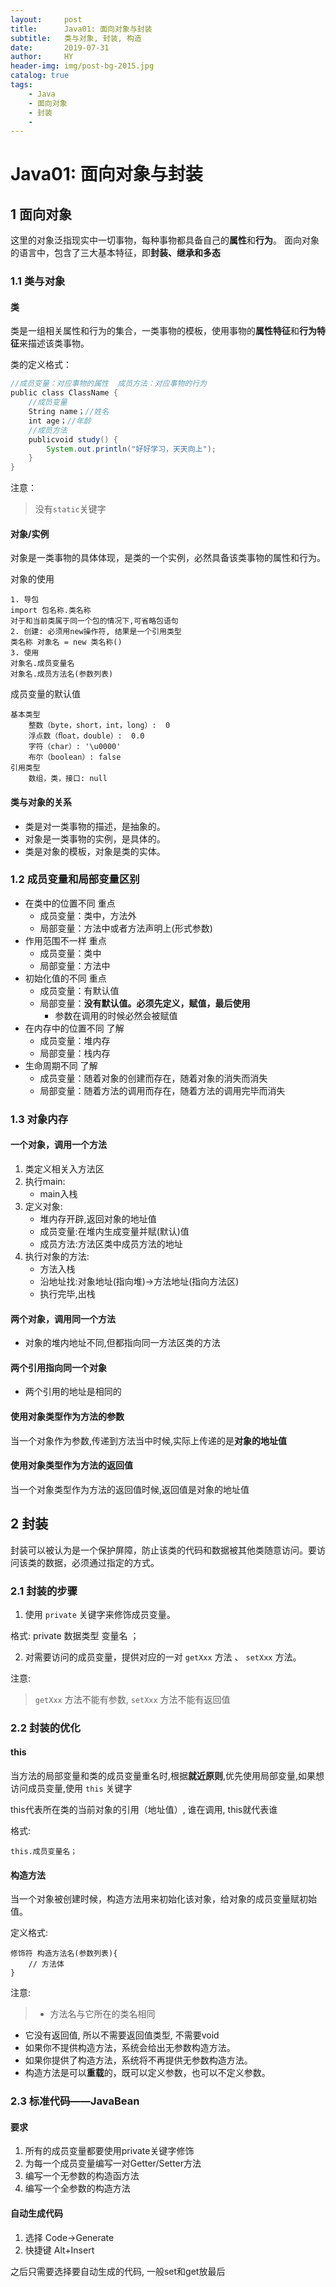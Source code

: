 ```yaml
---
layout:     post                   
title:      Java01: 面向对象与封装
subtitle:   类与对象, 封装, 构造        
date:       2019-07-31        
author:     HY                 
header-img: img/post-bg-2015.jpg
catalog: true                  
tags:                   
    - Java
    - 面向对象
    - 封装
    - 
---
```


# Java01: 面向对象与封装

## 1 面向对象

这里的对象泛指现实中一切事物，每种事物都具备自己的**属性**和**行为**。
面向对象的语言中，包含了三大基本特征，即**封装、继承和多态**


### 1.1 类与对象

#### 类

类是一组相关属性和行为的集合，一类事物的模板，使用事物的**属性特征**和**行为特征**来描述该类事物。

类的定义格式：

```java
//成员变量：对应事物的属性  成员方法：对应事物的行为
public class ClassName {
    //成员变量
    String name；//姓名
    int age；//年龄
    //成员方法 
    publicvoid study() {
        System.out.println("好好学习，天天向上");
    }
}
```
注意：
> 没有`static`关键字


#### 对象/实例

对象是一类事物的具体体现，是类的一个实例，必然具备该类事物的属性和行为。

对象的使用

    1. 导包
    import 包名称.类名称
    对于和当前类属于同一个包的情况下,可省略包语句
    2. 创建: 必须用new操作符, 结果是一个引用类型
    类名称 对象名 = new 类名称()
    3. 使用
    对象名.成员变量名
    对象名.成员方法名(参数列表)

成员变量的默认值

    基本类型
        整数（byte，short，int，long）:  0
        浮点数（ﬂoat，double）:  0.0
        字符（char）: '\u0000'
        布尔（boolean）: false
    引用类型 
        数组，类，接口: null

#### 类与对象的关系

- 类是对一类事物的描述，是抽象的。
- 对象是一类事物的实例，是具体的。
- 类是对象的模板，对象是类的实体。


### 1.2 成员变量和局部变量区别

- 在类中的位置不同 重点
    - 成员变量：类中，方法外
    - 局部变量：方法中或者方法声明上(形式参数) 
- 作用范围不一样 重点
    - 成员变量：类中
    - 局部变量：方法中
- 初始化值的不同 重点
    - 成员变量：有默认值
    - 局部变量：**没有默认值。必须先定义，赋值，最后使用**
        - 参数在调用的时候必然会被赋值
- 在内存中的位置不同 了解
    - 成员变量：堆内存
    - 局部变量：栈内存
- 生命周期不同 了解
    - 成员变量：随着对象的创建而存在，随着对象的消失而消失
    - 局部变量：随着方法的调用而存在，随着方法的调用完毕而消失


### 1.3 对象内存

#### 一个对象，调用一个方法
1. 类定义相关入方法区
2. 执行main:
    - main入栈
3. 定义对象:
    - 堆内存开辟,返回对象的地址值
    - 成员变量:在堆内生成变量并赋(默认)值
    - 成员方法:方法区类中成员方法的地址
4. 执行对象的方法:
    - 方法入栈
    - 沿地址找:对象地址(指向堆)->方法地址(指向方法区)
    - 执行完毕,出栈
#### 两个对象，调用同一个方法
- 对象的堆内地址不同,但都指向同一方法区类的方法

#### 两个引用指向同一个对象

- 两个引用的地址是相同的

#### 使用对象类型作为方法的参数

当一个对象作为参数,传递到方法当中时候,实际上传递的是**对象的地址值**

#### 使用对象类型作为方法的返回值

当一个对象类型作为方法的返回值时候,返回值是对象的地址值

## 2 封装

封装可以被认为是一个保护屏障，防止该类的代码和数据被其他类随意访问。要访问该类的数据，必须通过指定的方式。

### 2.1 封装的步骤

1. 使用 `private` 关键字来修饰成员变量。
    
格式: private 数据类型 变量名 ；
    
    
2. 对需要访问的成员变量，提供对应的一对 `getXxx` 方法 、 `setXxx` 方法。

注意:
> `getXxx` 方法不能有参数, `setXxx` 方法不能有返回值



### 2.2 封装的优化

#### this 

当方法的局部变量和类的成员变量重名时,根据**就近原则**,优先使用局部变量,如果想访问成员变量,使用 `this` 关键字

this代表所在类的当前对象的引用（地址值）, 谁在调用, this就代表谁

格式: 
    
    this.成员变量名；


#### 构造方法

当一个对象被创建时候，构造方法用来初始化该对象，给对象的成员变量赋初始值。

定义格式:

    修饰符 构造方法名(参数列表){
        // 方法体
    }
    
注意:
> - 方法名与它所在的类名相同
- 它没有返回值, 所以不需要返回值类型, 不需要void
- 如果你不提供构造方法，系统会给出无参数构造方法。
- 如果你提供了构造方法，系统将不再提供无参数构造方法。
- 构造方法是可以**重载**的，既可以定义参数，也可以不定义参数。


### 2.3 标准代码——JavaBean

#### 要求

1. 所有的成员变量都要使用private关键字修饰
2. 为每一个成员变量编写一对Getter/Setter方法
3. 编写一个无参数的构造函方法
4. 编写一个全参数的构造方法

#### 自动生成代码

1. 选择 Code->Generate
2. 快捷键 Alt+Insert

之后只需要选择要自动生成的代码, 一般set和get放最后













